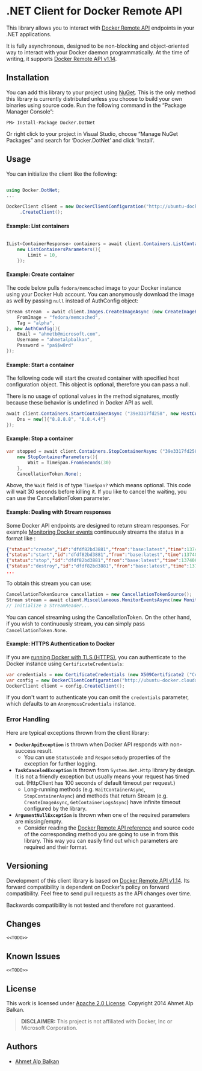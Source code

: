 # .NET Client for Docker Remote API

This library allows you to interact with [Docker Remote API][docker-remote-api]  endpoints in your .NET applications. 

It is fully asynchronous, designed to be non-blocking and object-oriented way to interact with your Docker daemon programmatically. At the time of writing, it supports [Docker Remote API v1.14][v1.14].

## Installation

You can add this library to your project using [NuGet](nuget). This is the only method this library is currently distributed unless you choose to build your own binaries using source code. Run the following command in the “Package Manager Console”:

    PM> Install-Package Docker.DotNet
    
Or right click to your project in Visual Studio, choose “Manage NuGet Packages” and search for ‘Docker.DotNet’ and click ‘Install’.

## Usage

You can initialize the client like the following:

```csharp

using Docker.DotNet;
...

DockerClient client = new DockerClientConfiguration("http://ubuntu-docker.cloudapp.net:4243")
     .CreateClient();
```

#### Example: List containers

```csharp

IList<ContainerResponse> containers = await client.Containers.ListContainersAsync(
	new ListContainersParameters(){
		Limit = 10,
    });

```

#### Example: Create container

The code below pulls `fedora/memcached` image to your Docker instance using your Docker Hub account. You can anonymously download the image as well by passing `null` instead of AuthConfig object:

```csharp
Stream stream  = await client.Images.CreateImageAsync (new CreateImageParameters () {
	FromImage = "fedora/memcached",
	Tag = "alpha",
}, new AuthConfig(){
	Email = "ahmetb@microsoft.com",
	Username = "ahmetalpbalkan",
	Password = "pa$$w0rd"
});
```

#### Example: Start a container

The following code will start the created container with specified host configuration object. This object is optional, therefore you can pass a null.

There is no usage of optional values in the method signatures, mostly because these behavior is undefined in Docker API as well.

```csharp
await client.Containers.StartContainerAsync ("39e3317fd258", new HostConfig(){
	Dns = new[]{"8.8.8.8", "8.8.4.4"}
});
```

#### Example: Stop a container

```csharp
var stopped = await client.Containers.StopContainerAsync ("39e3317fd258",
    new StopContainerParameters(){
        Wait = TimeSpan.FromSeconds(30)
    },
    CancellationToken.None);
```

Above, the `Wait` field is of type `TimeSpan?` which means optional. This code will wait 30 seconds before killing it. If you like to cancel the waiting, you can use the CancellationToken parameter.

#### Example: Dealing with Stream responses

Some Docker API endpoints are designed to return stream responses. For example [Monitoring Docker events](https://docs.docker.com/reference/api/docker_remote_api_v1.13/#monitor-dockers-events) continuously streams the status in a format like :

```json
{"status":"create","id":"dfdf82bd3881","from":"base:latest","time":1374067924}
{"status":"start","id":"dfdf82bd3881","from":"base:latest","time":1374067924}
{"status":"stop","id":"dfdf82bd3881","from":"base:latest","time":1374067966}
{"status":"destroy","id":"dfdf82bd3881","from":"base:latest","time":1374067970}
...
```

To obtain this stream you can use:

```csharp
CancellationTokenSource cancellation = new CancellationTokenSource();
Stream stream = await client.Miscellaneous.MonitorEventsAsync(new MonitorDockerEventsParameters(), cancellation.Token);
// Initialize a StreamReader...
```

You can cancel streaming using the CancellationToken. On the other hand, if you wish to continuously stream, you can simply pass `CancellationToken.None`.

#### Example: HTTPS Authentication to Docker

If you are [running Docker with TLS (HTTPS)][docker-tls], you can authenticate to the Docker instance using `CertificateCredentials`:

```csharp
var credentials = new CertificateCredentials (new X509Certificate2 ("CertFile", "Password"));
var config = new DockerClientConfiguration("http://ubuntu-docker.cloudapp.net:4243", credentials);
DockerClient client = config.CreateClient();
```

If you don't want to authenticate you can omit the `credentials` parameter, which defaults to an `AnonymousCredentials` instance.

### Error Handling
	
Here are typical exceptions thrown from the client library:

* **`DockerApiException`** is thrown when Docker API responds with non-success result.
    * You can use `StatusCode` and `ResponseBody` properties of the exception for further logging.
* **`TaskCanceledException`** is thrown from `System.Net.Http` library by design. It is not a friendly exception but usually means your request has timed out. (HttpClient has 100 seconds of default timeout per request.) 
    * Long-running methods (e.g. `WaitContainerAsync`, `StopContainerAsync`) and methods that return Stream (e.g. `CreateImageAsync`, `GetContainerLogsAsync`) have infinite timeout configured by the library.
* **`ArgumentNullException`** is thrown when one of the required parameters are missing/empty.
    * Consider reading the [Docker Remote API reference](docker-remote-api) and source code of the corresponding method you are going to use in from this library. This way you can easily find out which parameters are required and their format.

## Versioning

Development of this client library is based on [Docker Remote API v1.14][v1.14]. Its forward compatibility is dependent on Docker's policy on forward compatibility. Feel free to send pull requests as the API changes over time.

Backwards compatibility is not tested and therefore not guaranteed.

## Changes

`<<TODO>>`

## Known Issues

`<<TODO>>`

## License

This work is licensed under [Apache 2.0 License](LICENSE). Copyright 2014 Ahmet Alp Balkan.

> **DISCLAIMER:** This project is not affiliated with Docker, Inc or Microsoft Corporation.

## Authors

* [Ahmet Alp Balkan](http://ahmetalpbalkan.com)


[docker-remote-api]: https://docs.docker.com/reference/api/docker_remote_api/
[v1.14]: https://docs.docker.com/reference/api/docker_remote_api_v1.14/
[docker-tls]: https://docs.docker.com/articles/https/
[nuget]: http://www.nuget.org